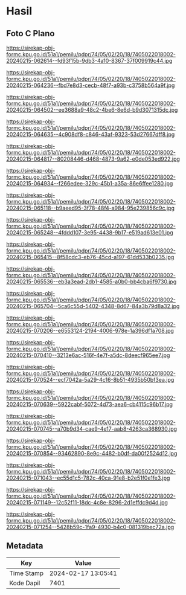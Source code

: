 # Hasil

## Foto C Plano

https://sirekap-obj-formc.kpu.go.id/51a1/pemilu/pdpr/74/05/02/20/18/7405022018002-20240215-062614--fd93f15b-9db3-4a10-8367-37f009919c44.jpg

https://sirekap-obj-formc.kpu.go.id/51a1/pemilu/pdpr/74/05/02/20/18/7405022018002-20240215-064236--fbd7e8d3-cecb-48f7-a93b-c3758b564a9f.jpg

https://sirekap-obj-formc.kpu.go.id/51a1/pemilu/pdpr/74/05/02/20/18/7405022018002-20240215-064502--ee3688a9-48c2-4be6-8e6d-b9d3071315dc.jpg

https://sirekap-obj-formc.kpu.go.id/51a1/pemilu/pdpr/74/05/02/20/18/7405022018002-20240215-064635--4c908df8-c846-43af-9323-53d27667dff8.jpg

https://sirekap-obj-formc.kpu.go.id/51a1/pemilu/pdpr/74/05/02/20/18/7405022018002-20240215-064817--80208446-d468-4873-9a62-e0de053ed922.jpg

https://sirekap-obj-formc.kpu.go.id/51a1/pemilu/pdpr/74/05/02/20/18/7405022018002-20240215-064934--f266edee-329c-45b1-a35a-86e6ffee1280.jpg

https://sirekap-obj-formc.kpu.go.id/51a1/pemilu/pdpr/74/05/02/20/18/7405022018002-20240215-065118--b9aeed95-3f78-48f4-a984-95e239856c9c.jpg

https://sirekap-obj-formc.kpu.go.id/51a1/pemilu/pdpr/74/05/02/20/18/7405022018002-20240215-065248--4fddd107-3e95-4438-9b17-e519ad613e01.jpg

https://sirekap-obj-formc.kpu.go.id/51a1/pemilu/pdpr/74/05/02/20/18/7405022018002-20240215-065415--8f58cdc3-eb76-45cd-a197-61dd533b0235.jpg

https://sirekap-obj-formc.kpu.go.id/51a1/pemilu/pdpr/74/05/02/20/18/7405022018002-20240215-065536--eb3a3ead-2db1-4585-a0b0-bb4cba6f9730.jpg

https://sirekap-obj-formc.kpu.go.id/51a1/pemilu/pdpr/74/05/02/20/18/7405022018002-20240215-065704--5ca6c55d-5402-4348-8d67-84a3b79d8a32.jpg

https://sirekap-obj-formc.kpu.go.id/51a1/pemilu/pdpr/74/05/02/20/18/7405022018002-20240215-070206--e6553124-2194-4006-978e-1a396df1a708.jpg

https://sirekap-obj-formc.kpu.go.id/51a1/pemilu/pdpr/74/05/02/20/18/7405022018002-20240215-070410--3213e6ac-516f-4e7f-a5dc-8deecf965ee7.jpg

https://sirekap-obj-formc.kpu.go.id/51a1/pemilu/pdpr/74/05/02/20/18/7405022018002-20240215-070524--ecf7042a-5a29-4c16-8b51-4935b50bf3ea.jpg

https://sirekap-obj-formc.kpu.go.id/51a1/pemilu/pdpr/74/05/02/20/18/7405022018002-20240215-070639--5922cabf-5072-4d73-aea6-cb4115c96b17.jpg

https://sirekap-obj-formc.kpu.go.id/51a1/pemilu/pdpr/74/05/02/20/18/7405022018002-20240215-070745--a70b9d34-cae9-4e17-aab8-4263ca368930.jpg

https://sirekap-obj-formc.kpu.go.id/51a1/pemilu/pdpr/74/05/02/20/18/7405022018002-20240215-070854--93462890-8e9c-4482-b0df-da00f2524d12.jpg

https://sirekap-obj-formc.kpu.go.id/51a1/pemilu/pdpr/74/05/02/20/18/7405022018002-20240215-071043--ec55d1c5-782c-40ca-91e8-b2e51f0e1fe3.jpg

https://sirekap-obj-formc.kpu.go.id/51a1/pemilu/pdpr/74/05/02/20/18/7405022018002-20240215-071149--12c52f11-18dc-4c8e-8296-2d1effdc9d4d.jpg

https://sirekap-obj-formc.kpu.go.id/51a1/pemilu/pdpr/74/05/02/20/18/7405022018002-20240215-071254--5428b59c-1fa9-4930-b4c0-081319bec72a.jpg


## Metadata

| Key        | Value               |
| ---------- | ------------------- |
| Time Stamp | 2024-02-17 13:05:41 |
| Kode Dapil | 7401                |



